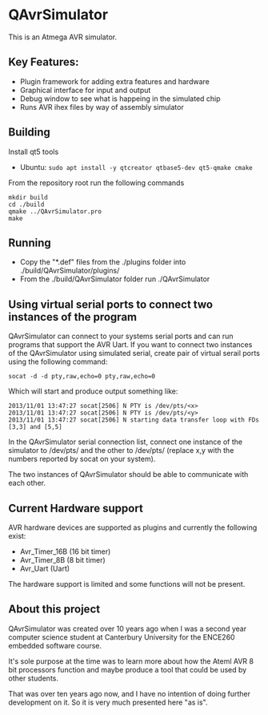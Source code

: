 # QAvrSimulator

This is an Atmega AVR simulator.

## Key Features:
- Plugin framework for adding extra features and hardware
- Graphical interface for input and output
- Debug window to see what is happeing in the simulated chip
- Runs AVR ihex files by way of assembly simulator

## Building

Install qt5 tools
- Ubuntu: ```sudo apt install -y qtcreator qtbase5-dev qt5-qmake cmake```

From the repository root run the following commands

```
mkdir build
cd ./build
qmake ../QAvrSimulator.pro
make
```

	
## Running
- Copy the "*.def" files from the ./plugins folder into ./build/QAvrSimulator/plugins/
- From the ./build/QAvrSimulator folder run ./QAvrSimulator

## Using virtual serial ports to connect two instances of the program

QAvrSimulator can connect to your systems serial ports and can run programs that support the AVR Uart.
If you want to connect two instances of the QAvrSimulator using simulated serial, create pair of virtual serail ports using the following command:

```socat -d -d pty,raw,echo=0 pty,raw,echo=0```

Which will start and produce output something like:

```
2013/11/01 13:47:27 socat[2506] N PTY is /dev/pts/<x>
2013/11/01 13:47:27 socat[2506] N PTY is /dev/pts/<y>
2013/11/01 13:47:27 socat[2506] N starting data transfer loop with FDs [3,3] and [5,5]
```

In the QAvrSimulator serial connection list, connect one instance of the simulator to /dev/pts/<x> and the other to /dev/pts/<y> (replace x,y with the numbers reported by socat on your system).

The two instances of QAvrSimulator should be able to communicate with each other.


## Current Hardware support
AVR hardware devices are supported as plugins and currently the following exist:

- Avr_Timer_16B (16 bit timer)
- Avr_Timer_8B (8 bit timer)
- Avr_Uart (Uart)

The hardware support is limited and some functions will not be present.

## About this project

QAvrSimulator was created over 10 years ago when I was a second year computer science student at Canterbury University for the ENCE260 embedded software course.

It's sole purpose at the time was to learn more about how the Ateml AVR 8 bit processors function and maybe produce a tool that could be used by other students.

That was over ten years ago now, and I have no intention of doing further development on it. So it is very much presented here "as is".
